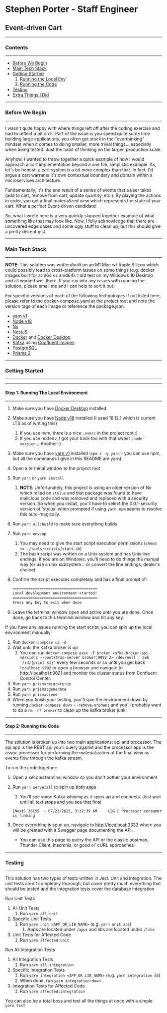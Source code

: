 # Stephen Porter - Staff Engineer

## Event-driven Cart

---

### Contents

---

- [Before We Begin](#before-we-begin)
- [Main Tech Stack](#main-tech-stack)
- [Getting Started](#getting-started)
  1. [Running the Local Env](#step-1-running-the-local-environment)
  1. [Running the Code](#step-2-running-the-code)
- [Testing](#testing)
- [Extra Things I Did](#extra-things-i-did)

---

### Before We Begin

---

I wasn't quite happy with where things left off after the coding exercise and had to reflect a bit on it. Part of the issue is you spend quite some time building large applications, you often get stuck in the "overthinking" mindset when it comes to doing smaller, more trivial things... especially when being tested. Just the habit of thinking on the larger, production scale.

Anyhow, I wanted to throw together a quick example of how I would approach a cart implementation beyond a one file, simplistic example. As, let's be honest, a cart system is a bit more complex than that. In fact, I'd argue a cart warrants it's own contextual boundary and domain within a microservices architecture.

Fundamentally, it's the end result of a series of events that a user takes (add to cart, remove from cart, update quantity, etc.). By playing the actions in order, you get a final materialized view which represents the state of your cart. What a perfect Event-driven candidate!

So, what I wrote here is a very quickly slapped together example of what something like that may look like. Now, I fully acknowledge that there are uncovered edge cases and some ugly stuff to clean up, but this should give a pretty decent gist.

---

### Main Tech Stack

---

**NOTE**: This solution was written/built on an M1 Mac w/ Apple Silicon which could possibly lead to cross-platform issues on some things (e.g. docker images built for arm64 vs amd64). I did test on my Windows 10 Desktop and all worked well there. If you run into any issues with running the solution, please email me and I can help to sort it out.

For specific versions of each of the following technologies if not listed here, please refer to the docker-compose.yaml at the project root and note the version tags of each image or reference the package.json.

- [yarn v1](https://classic.yarnpkg.com/lang/en/)
- [Node v18](https://nodejs.org/en/)
- [Nx](https://nx.dev/)
- [NestJS](https://nestjs.com/)
- [Docker](https://www.docker.com/) and [Docker Desktop](https://www.docker.com/products/docker-desktop/)
- [Kafka](https://kafka.apache.org/) using [Confluent Images](https://hub.docker.com/u/confluentinc)
- [PostgreSQL](https://www.postgresql.org/)
- [Prisma 2](https://www.prisma.io/)

---

### Getting Started

---
---

#### Step 1: Running The Local Environment

---

1. Make sure you have [Docker Desktop](https://www.docker.com/products/docker-desktop/) installed
1. Make sure you have [Node v18](https://nodejs.org/en/) installed (I used 18.12.1 which is current LTS as of writing this)
   1. If you use nvm, there is a nice `.nvmrc` in the project root :)
   1. If you use nodenv, I got your back too with that sweet `.node-version`... Another :)
1. Make sure you have [yarn v1](https://classic.yarnpkg.com/lang/en/) installed (`npm i -g yarn` - you can use npm, but all the commands I give in this README are yarn)
1. Open a terminal window to the project root
1. Run `yarn` or `yarn install`
   1. **NOTE**: Unfortunately, this project is using an older version of Nx which relied on `stylus` and that package was found to have malicious code and was removed and replaced with a security version. So when you install, you'll have to select the 0.0.1-security version of 'stylus' when prompted if using `yarn`. `npm` seems to resolve this auto-magically.
1. Run `yarn all:build` to make sure everything builds
1. Run `yarn env:up`
   1. You may need to give the start script execution permissions (`chmod +x ./tools/scripts/start.sh`)
   1. The bash script was written on a Unix system and has Unix line endings. If you are on Windows, you'll need to do things the manual way (or use a unix subsystem... or convert the line endings, dealer's choice)
1. Confirm the script executes completely and has a final prompt of:

   ```bash
   ======================================
   Local development environment started!
   ======================================
   Press any key to exit when done
   ```

1. Leave the terminal window open and active until you are done. Once done, go back to this terminal window and hit any key.

If you have any issues running the start script, you can spin up the local environment manually:

1. Run `docker-compose up -d`
1. Wait until the Kafka broker is up
   1. You can run `docker-compose exec -T broker kafka-broker-api-versions --bootstrap-server broker:9092 2> /dev/null | awk '/id/{print $1}'` every few seconds or so until you get back `localhost:9092` or open a browser and navigate to http://localhost:9021 and monitor the cluster status from Confluent Control Center.
1. Run `yarn prisma:migrate:up`
1. Run `yarn prisma:generate`
1. Run `yarn prisma:seed`
1. When you finish your testing, you'll spin the environment down by running `docker-compose down --remove-orphans` and you'll probably want to do a `rm -rf broker` to clean up the kafka broker junk.

---

#### Step 2: Running the Code

---

The solution is broken up into two main applications: api and processor. The api app is the REST api you'll query against and the processor app is the async processor for performing the materialization of the final view as events flow through the kafka stream.

To run the code together:

1. Open a second terminal window so you don't bother your environment
1. Run `yarn serve:all` to spin up both apps
   1. You'll see some Kafka whining as it spins up and connects. Just wait until all text stops and you see that final
   ```
   [Nest] 36155  - 07/23/2025, 3:32:39 AM     LOG 🚀 Processor consumer is running
   ```

1. Once everything is spun up, navigate to <http://localhost:3333> where you will be greeted with a Swagger page documenting the API.
   - You can use this page to query the API or the classic postman, Thunder Client, Insomnia, or good ol' cURL approaches

---

### Testing

---

This solution has two types of tests written in Jest. Unit and Integration. The unit tests aren't completely thorough, but cover pretty much everything that should be tested and the integration tests cover the database integration.

Run Unit Tests

1. All Unit Tests
   1. Run `yarn all:unit`
1. Specific Unit Tests
   1. Run `yarn unit <APP_OR_LIB_NAME>` (e.g. `yarn unit api`)
      1. Apps are located under `/apps` and libs are located under `/libs`
1. Unit Tests for Affected Code
   1. Run `yarn affected:unit`

Run All Integration Tests

1. All Integration Tests
   1. Run `yarn all:integration`
1. Specific Integration Tests
   1. Run `yarn integration <APP_OR_LIB_NAME>` (e.g. `yarn integration db`)
   1. When done, run `yarn integration:down`
1. Integration Tests for Affected Code
   1. Run `yarn affected:integration`

You can also be a total boss and test all the things at once with a simple `yarn test`
